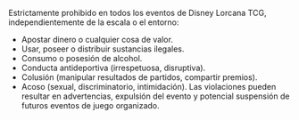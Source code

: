
Estrictamente prohibido en todos los eventos de Disney Lorcana TCG, independientemente de la escala o el entorno:

- Apostar dinero o cualquier cosa de valor.
- Usar, poseer o distribuir sustancias ilegales.
- Consumo o posesión de alcohol.
- Conducta antideportiva (irrespetuosa, disruptiva).
- Colusión (manipular resultados de partidos, compartir premios).
- Acoso (sexual, discriminatorio, intimidación). Las violaciones pueden resultar en advertencias, expulsión del evento y potencial suspensión de futuros eventos de juego organizado.